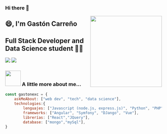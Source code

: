 ### Hi there 👋

<img align='right' src="https://media.giphy.com/media/VbnUQpnihPSIgIXuZv/giphy.gif" width="230">

## :smile:, I'm Gastón Carreño 
## Full Stack Developer and Data Science student 👨‍💻

[![](https://img.shields.io/badge/LinkedIn-ashrafkm-blue)](www.linkedin.com/in/gaston-carreño)
[![](https://img.shields.io/badge/Gmail-ashrafkm010%40gmail.com-red)](mailto:gastonexc@gmail.com)


### <img src="https://media.giphy.com/media/VbnUQpnihPSIgIXuZv/giphy.gif" width="50"> A little more about me...  

```javascript
const gastonexc = {
    askMeAbout: ["web dev", "tech", "data science"],
    technologies:{
        lenguajes: ["Javascript (node.js, express.js)", "Python", "PHP"],
        frameworks: ["Angular", "Symfony", "DJango", "Vue"],
        librerías: ["React","JQuery"],
        database: ["mongo","mySql"], 
}  
```
